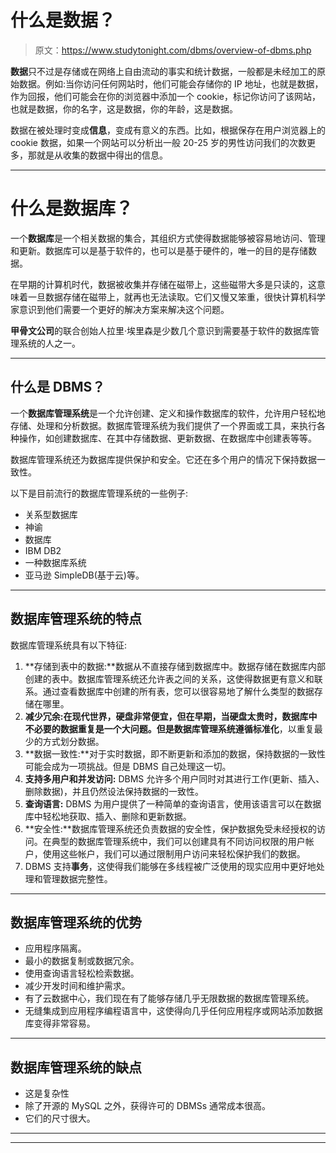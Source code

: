 # 什么是数据？

> 原文：<https://www.studytonight.com/dbms/overview-of-dbms.php>

**数据**只不过是存储或在网络上自由流动的事实和统计数据，一般都是未经加工的原始数据。例如:当你访问任何网站时，他们可能会存储你的 IP 地址，也就是数据，作为回报，他们可能会在你的浏览器中添加一个 cookie，标记你访问了该网站，也就是数据，你的名字，这是数据，你的年龄，这是数据。

数据在被处理时变成**信息**，变成有意义的东西。比如，根据保存在用户浏览器上的 cookie 数据，如果一个网站可以分析出一般 20-25 岁的男性访问我们的次数更多，那就是从收集的数据中得出的信息。

* * *

# 什么是数据库？

一个**数据库**是一个相关数据的集合，其组织方式使得数据能够被容易地访问、管理和更新。数据库可以是基于软件的，也可以是基于硬件的，唯一的目的是存储数据。

在早期的计算机时代，数据被收集并存储在磁带上，这些磁带大多是只读的，这意味着一旦数据存储在磁带上，就再也无法读取。它们又慢又笨重，很快计算机科学家意识到他们需要一个更好的解决方案来解决这个问题。

**甲骨文公司**的联合创始人拉里·埃里森是少数几个意识到需要基于软件的数据库管理系统的人之一。

* * *

## 什么是 DBMS？

一个**数据库管理系统**是一个允许创建、定义和操作数据库的软件，允许用户轻松地存储、处理和分析数据。数据库管理系统为我们提供了一个界面或工具，来执行各种操作，如创建数据库、在其中存储数据、更新数据、在数据库中创建表等等。

数据库管理系统还为数据库提供保护和安全。它还在多个用户的情况下保持数据一致性。

以下是目前流行的数据库管理系统的一些例子:

*   关系型数据库
*   神谕
*   数据库
*   IBM DB2
*   一种数据库系统
*   亚马逊 SimpleDB(基于云)等。

* * *

## 数据库管理系统的特点

数据库管理系统具有以下特征:

1.  **存储到表中的数据:**数据从不直接存储到数据库中。数据存储在数据库内部创建的表中。数据库管理系统还允许表之间的关系，这使得数据更有意义和联系。通过查看数据库中创建的所有表，您可以很容易地了解什么类型的数据存储在哪里。
2.  **减少冗余:**在现代世界，硬盘非常便宜，但在早期，当硬盘太贵时，数据库中不必要的数据重复是一个大问题。但是数据库管理系统遵循**标准化**，以重复最少的方式划分数据。
3.  **数据一致性:**对于实时数据，即不断更新和添加的数据，保持数据的一致性可能会成为一项挑战。但是 DBMS 自己处理这一切。
4.  **支持多用户和并发访问:** DBMS 允许多个用户同时对其进行工作(更新、插入、删除数据)，并且仍然设法保持数据的一致性。
5.  **查询语言:** DBMS 为用户提供了一种简单的查询语言，使用该语言可以在数据库中轻松地获取、插入、删除和更新数据。
6.  **安全性:**数据库管理系统还负责数据的安全性，保护数据免受未经授权的访问。在典型的数据库管理系统中，我们可以创建具有不同访问权限的用户帐户，使用这些帐户，我们可以通过限制用户访问来轻松保护我们的数据。
7.  DBMS 支持**事务**，这使得我们能够在多线程被广泛使用的现实应用中更好地处理和管理数据完整性。

* * *

## 数据库管理系统的优势

*   应用程序隔离。
*   最小的数据复制或数据冗余。
*   使用查询语言轻松检索数据。
*   减少开发时间和维护需求。
*   有了云数据中心，我们现在有了能够存储几乎无限数据的数据库管理系统。
*   无缝集成到应用程序编程语言中，这使得向几乎任何应用程序或网站添加数据库变得非常容易。

* * *

## 数据库管理系统的缺点

*   这是复杂性
*   除了开源的 MySQL 之外，获得许可的 DBMSs 通常成本很高。
*   它们的尺寸很大。

* * *

* * *
